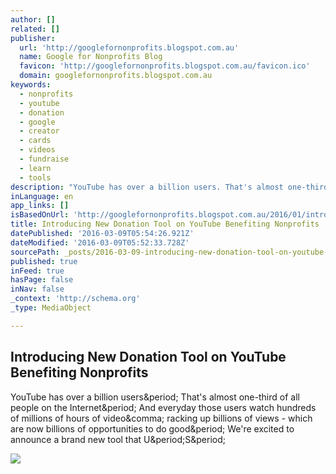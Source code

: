 ```yaml
---
author: []
related: []
publisher:
  url: 'http://googlefornonprofits.blogspot.com.au'
  name: Google for Nonprofits Blog
  favicon: 'http://googlefornonprofits.blogspot.com.au/favicon.ico'
  domain: googlefornonprofits.blogspot.com.au
keywords:
  - nonprofits
  - youtube
  - donation
  - google
  - creator
  - cards
  - videos
  - fundraise
  - learn
  - tools
description: "YouTube has over a billion users. That's almost one-third of all people on the Internet. And everyday those users watch hundreds of millions of hours of video, racking up billions of views - which are now billions of opportunities to do good. We're excited to announce a brand new tool that U.S."
inLanguage: en
app_links: []
isBasedOnUrl: 'http://googlefornonprofits.blogspot.com.au/2016/01/introducing-new-donation-tool-on.html'
title: Introducing New Donation Tool on YouTube Benefiting Nonprofits
datePublished: '2016-03-09T05:54:26.921Z'
dateModified: '2016-03-09T05:52:33.728Z'
sourcePath: _posts/2016-03-09-introducing-new-donation-tool-on-youtube-benefiting-nonprofi.md
published: true
inFeed: true
hasPage: false
inNav: false
_context: 'http://schema.org'
_type: MediaObject

---
```

<article style=""><h1>Introducing New Donation Tool on YouTube Benefiting Nonprofits</h1><p>YouTube has over a billion users&amp;period; That's almost one-third of all people on the Internet&amp;period; And everyday those users watch hundreds of millions of hours of video&amp;comma; racking up billions of views - which are now billions of opportunities to do good&amp;period; We're excited to announce a brand new tool that U&amp;period;S&amp;period;</p><img src="https://img.youtube.com/vi/JASn8EsO174/default.jpg" /></article>